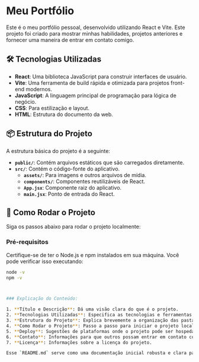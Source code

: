 # Meu Portfólio

Este é o meu portfólio pessoal, desenvolvido utilizando React e Vite. Este projeto foi criado para mostrar minhas habilidades, projetos anteriores e fornecer uma maneira de entrar em contato comigo.

## 🛠 Tecnologias Utilizadas

- **React**: Uma biblioteca JavaScript para construir interfaces de usuário.
- **Vite**: Uma ferramenta de build rápida e otimizada para projetos front-end modernos.
- **JavaScript**: A linguagem principal de programação para lógica de negócio.
- **CSS**: Para estilização e layout.
- **HTML**: Estrutura do documento da web.

## 📦 Estrutura do Projeto

A estrutura básica do projeto é a seguinte:



- **`public/`**: Contém arquivos estáticos que são carregados diretamente.
- **`src/`**: Contém o código-fonte do aplicativo.
  - **`assets/`**: Para imagens e outros arquivos de mídia.
  - **`components/`**: Componentes reutilizáveis de React.
  - **`App.jsx`**: Componente raiz do aplicativo.
  - **`main.jsx`**: Ponto de entrada do React.

## 🚀 Como Rodar o Projeto

Siga os passos abaixo para rodar o projeto localmente:

### Pré-requisitos

Certifique-se de ter o Node.js e npm instalados em sua máquina. Você pode verificar isso executando:

```bash
node -v
npm -v



### Explicação do Conteúdo:

1. **Título e Descrição**: Dá uma visão clara do que é o projeto.
2. **Tecnologias Utilizadas**: Especifica as tecnologias e ferramentas usadas no desenvolvimento.
3. **Estrutura do Projeto**: Explica brevemente a organização das pastas e arquivos.
4. **Como Rodar o Projeto**: Passo a passo para iniciar o projeto localmente, incluindo pré-requisitos e comandos necessários.
5. **Deploy**: Sugestões de plataformas onde o projeto pode ser hospedado.
6. **Contato**: Informações para que outros possam entrar em contato com você.
7. **Licença**: Informações sobre a licença do projeto.

Esse `README.md` serve como uma documentação inicial robusta e clara para você e outros desenvolvedores que possam vir a trabalhar com seu portfólio no futuro. Se precisar de mais alguma coisa ou ajustes específicos, estou à disposição!
